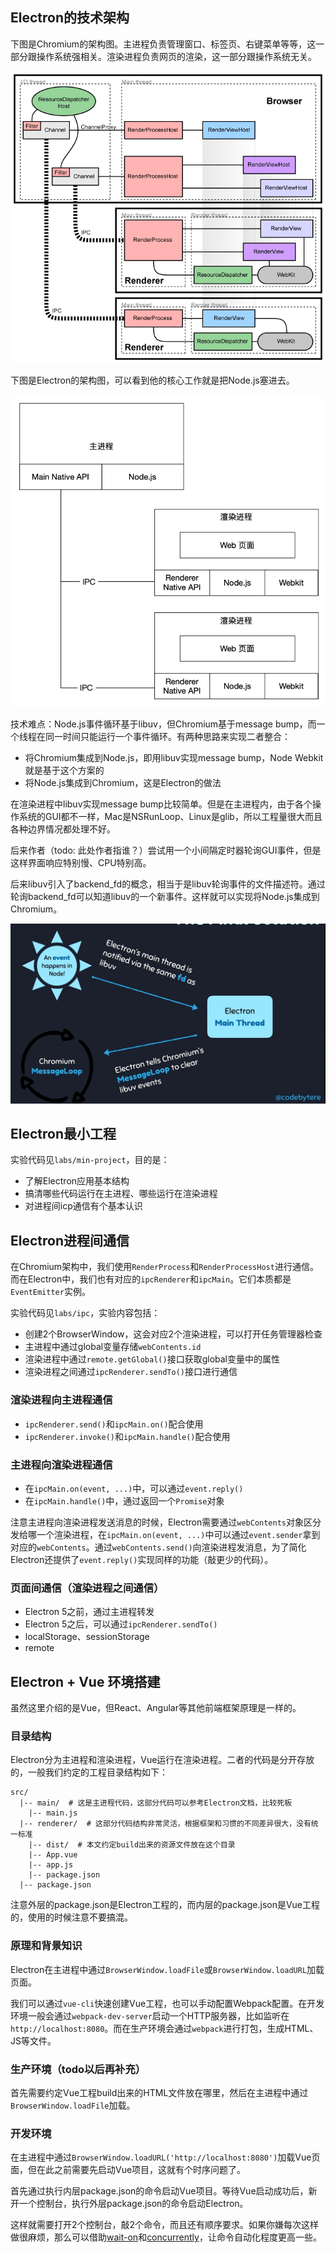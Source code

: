 ## Electron的技术架构
下图是Chromium的架构图。主进程负责管理窗口、标签页、右键菜单等等，这一部分跟操作系统强相关。渲染进程负责网页的渲染，这一部分跟操作系统无关。

![](./img/chromium-arch.png)

下图是Electron的架构图，可以看到他的核心工作就是把Node.js塞进去。

![](./img/electron-arch.png)

技术难点：Node.js事件循环基于libuv，但Chromium基于message bump，而一个线程在同一时间只能运行一个事件循环。有两种思路来实现二者整合：
- 将Chromium集成到Node.js，即用libuv实现message bump，Node Webkit就是基于这个方案的
- 将Node.js集成到Chromium，这是Electron的做法

在渲染进程中libuv实现message bump比较简单。但是在主进程内，由于各个操作系统的GUI都不一样，Mac是NSRunLoop、Linux是glib，所以工程量很大而且各种边界情况都处理不好。

后来作者（todo: 此处作者指谁？）尝试用一个小间隔定时器轮询GUI事件，但是这样界面响应特别慢、CPU特别高。

后来libuv引入了backend_fd的概念，相当于是libuv轮询事件的文件描述符。通过轮询backend_fd可以知道libuv的一个新事件。这样就可以实现将Node.js集成到Chromium。

![](./img/chromium-electron.png)

## Electron最小工程
实验代码见`labs/min-project`，目的是：
- 了解Electron应用基本结构
- 搞清哪些代码运行在主进程、哪些运行在渲染进程
- 对进程间icp通信有个基本认识

## Electron进程间通信
在Chromium架构中，我们使用`RenderProcess`和`RenderProcessHost`进行通信。而在Electron中，我们也有对应的`ipcRenderer`和`ipcMain`。它们本质都是`EventEmitter`实例。

实验代码见`labs/ipc`，实验内容包括：
- 创建2个BrowserWindow，这会对应2个渲染进程，可以打开任务管理器检查
- 主进程中通过global变量存储`webContents.id`
- 渲染进程中通过`remote.getGlobal()`接口获取global变量中的属性
- 渲染进程之间通过`ipcRenderer.sendTo()`接口进行通信

### 渲染进程向主进程通信
- `ipcRenderer.send()`和`ipcMain.on()`配合使用
- `ipcRenderer.invoke()`和`ipcMain.handle()`配合使用

### 主进程向渲染进程通信
- 在`ipcMain.on(event, ...)`中，可以通过`event.reply()`
- 在`ipcMain.handle()`中，通过返回一个`Promise`对象

注意主进程向渲染进程发送消息的时候，Electron需要通过`webContents`对象区分发给哪一个渲染进程，在`ipcMain.on(event, ...)`中可以通过`event.sender`拿到对应的`webContents`。通过`webContents.send()`向渲染进程发消息，为了简化Electron还提供了`event.reply()`实现同样的功能（敲更少的代码）。

### 页面间通信（渲染进程之间通信）
- Electron 5之前，通过主进程转发
- Electron 5之后，可以通过`ipcRenderer.sendTo()`
- localStorage、sessionStorage
- remote

## Electron + Vue 环境搭建
虽然这里介绍的是Vue，但React、Angular等其他前端框架原理是一样的。

### 目录结构
Electron分为主进程和渲染进程，Vue运行在渲染进程。二者的代码是分开存放的，一般我们约定的工程目录结构如下：
```
src/ 
  |-- main/  # 这是主进程代码，这部分代码可以参考Electron文档，比较死板
    |-- main.js
  |-- renderer/  # 这部分代码结构非常灵活，根据框架和习惯的不同差异很大，没有统一标准
    |-- dist/  # 本文约定build出来的资源文件放在这个目录
    |-- App.vue
    |-- app.js
    |-- package.json
  |-- package.json
```
注意外层的package.json是Electron工程的，而内层的package.json是Vue工程的，使用的时候注意不要搞混。

### 原理和背景知识
Electron在主进程中通过`BrowserWindow.loadFile`或`BrowserWindow.loadURL`加载页面。

我们可以通过`vue-cli`快速创建Vue工程，也可以手动配置Webpack配置。在开发环境一般会通过`webpack-dev-server`启动一个HTTP服务器，比如监听在`http://localhost:8080`。而在生产环境会通过`webpack`进行打包，生成HTML、JS等文件。

### 生产环境（todo以后再补充）
首先需要约定Vue工程build出来的HTML文件放在哪里，然后在主进程中通过`BrowserWindow.loadFile`加载。

### 开发环境
在主进程中通过`BrowserWindow.loadURL('http://localhost:8080')`加载Vue页面，但在此之前需要先启动Vue项目，这就有个时序问题了。

首先通过执行内层package.json的命令启动Vue项目。等待Vue启动成功后，新开一个控制台，执行外层package.json的命令启动Electron。

这样就需要打开2个控制台，敲2个命令，而且还有顺序要求。如果你嫌每次这样做很麻烦，那么可以借助[wait-on](https://www.npmjs.com/package/wait-on)和[concurrently](https://www.npmjs.com/package/concurrently)，让命令自动化程度更高一些。
